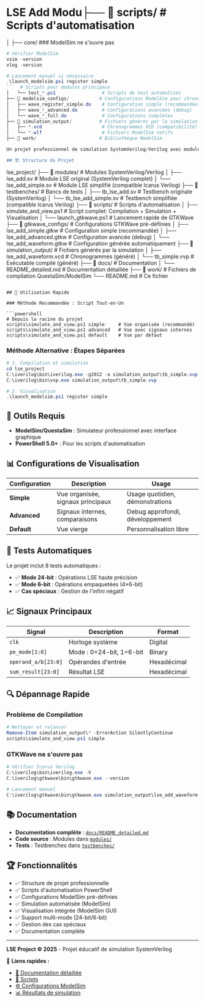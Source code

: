 # LSE Add Modu├── 📁 scripts/                    # Scripts d'automatisation
│   ├── core/           ### ModelSim ne s'ouvre pas
```powershell
# Vérifier ModelSim
vsim -version
vlog -version

# Lancement manuel si nécessaire
.\launch_modelsim.ps1 register simple
```  # Scripts pour modules principaux
│   └── test_*.ps1                 # Scripts de test automatisés
├── 📁 modelsim_configs/           # Configurations ModelSim pour chronogrammes
│   ├── wave_register_simple.do    # Configuration simple (recommandée)
│   ├── wave_*_advanced.do         # Configurations avancées (debug)
│   └── wave_*_full.do             # Configurations complètes
├── 📁 simulation_output/          # Fichiers générés par la simulation
│   ├── *.vcd                      # Chronogrammes VCD (compatibilité)
│   └── *.wlf                      # Fichiers ModelSim natifs
├── 📁 work/                       # Bibliothèque ModelSim

Un projet professionnel de simulation SystemVerilog/Verilog avec module d'addition LSE (Log-Sum-Exp).

## 🏗️ Structure du Projet

```
lse_project/
├── 📁 modules/                    # Modules SystemVerilog/Verilog
│   ├── lse_add.sv                 # Module LSE original (SystemVerilog complet)
│   └── lse_add_simple.sv          # Module LSE simplifié (compatible Icarus Verilog)
├── 📁 testbenches/                # Bancs de tests
│   ├── tb_lse_add.sv              # Testbench originale (SystemVerilog)
│   └── tb_lse_add_simple.sv       # Testbench simplifiée (compatible Icarus Verilog)
├── 📁 scripts/                    # Scripts d'automatisation
│   ├── simulate_and_view.ps1      # Script complet: Compilation + Simulation + Visualisation
│   └── launch_gtkwave.ps1         # Lancement rapide de GTKWave
├── 📁 gtkwave_configs/            # Configurations GTKWave pré-définies
│   ├── lse_add_simple.gtkw        # Configuration simple (recommandée)
│   ├── lse_add_advanced.gtkw      # Configuration avancée (debug)
│   └── lse_add_waveform.gtkw      # Configuration générée automatiquement
├── 📁 simulation_output/          # Fichiers générés par la simulation
│   ├── lse_add_waveform.vcd       # Chronogrammes (généré)
│   └── tb_simple.vvp              # Exécutable compilé (généré)
├── 📁 docs/                       # Documentation
│   └── README_detailed.md         # Documentation détaillée
├── 📁 work/                       # Fichiers de compilation QuestaSim/ModelSim
└── README.md                      # Ce fichier
```

## 🚀 Utilisation Rapide

### Méthode Recommandée : Script Tout-en-Un

```powershell
# Depuis la racine du projet
scripts\simulate_and_view.ps1 simple     # Vue organisée (recommandé)
scripts\simulate_and_view.ps1 advanced   # Vue avec signaux internes  
scripts\simulate_and_view.ps1 default    # Vue par défaut
```

### Méthode Alternative : Étapes Séparées

```powershell
# 1. Compilation et simulation
cd lse_project
C:\iverilog\bin\iverilog.exe -g2012 -o simulation_output\tb_simple.vvp -s tb_lse_add_simple modules\lse_add_simple.sv testbenches\tb_lse_add_simple.sv
C:\iverilog\bin\vvp.exe simulation_output\tb_simple.vvp

# 2. Visualisation
.\launch_modelsim.ps1 register simple
```

## 🔧 Outils Requis

- **ModelSim/QuestaSim** : Simulateur professionnel avec interface graphique
- **PowerShell 5.0+** : Pour les scripts d'automatisation

## 📊 Configurations de Visualisation

| Configuration | Description | Usage |
|---------------|-------------|-------|
| **Simple** | Vue organisée, signaux principaux | Usage quotidien, démonstrations |
| **Advanced** | Signaux internes, comparaisons | Debug approfondi, développement |
| **Default** | Vue vierge | Personnalisation libre |

## 🧪 Tests Automatiques

Le projet inclut 8 tests automatiques :
- ✅ **Mode 24-bit** : Opérations LSE haute précision
- ✅ **Mode 6-bit** : Opérations empaquetées (4×6-bit)
- ✅ **Cas spéciaux** : Gestion de l'infini négatif

## 📈 Signaux Principaux

| Signal | Description | Format |
|--------|-------------|---------|
| `clk` | Horloge système | Digital |
| `pe_mode[1:0]` | Mode : 0=24-bit, 1=6-bit | Binary |
| `operand_a/b[23:0]` | Opérandes d'entrée | Hexadécimal |
| `sum_result[23:0]` | Résultat LSE | Hexadécimal |

## 🔍 Dépannage Rapide

### Problème de Compilation
```powershell
# Nettoyer et relancer
Remove-Item simulation_output\* -ErrorAction SilentlyContinue
scripts\simulate_and_view.ps1 simple
```

### GTKWave ne s'ouvre pas
```powershell
# Vérifier Icarus Verilog
C:\iverilog\bin\iverilog.exe -V
C:\iverilog\gtkwave\bin\gtkwave.exe --version

# Lancement manuel
C:\iverilog\gtkwave\bin\gtkwave.exe simulation_output\lse_add_waveform.vcd
```

## 📚 Documentation

- **Documentation complète** : [`docs/README_detailed.md`](docs/README_detailed.md)
- **Code source** : Modules dans [`modules/`](modules/)
- **Tests** : Testbenches dans [`testbenches/`](testbenches/)

## 🏆 Fonctionnalités

- ✅ Structure de projet professionnelle
- ✅ Scripts d'automatisation PowerShell
- ✅ Configurations ModelSim pré-définies
- ✅ Simulation automatisée (ModelSim)
- ✅ Visualisation intégrée (ModelSim GUI)
- ✅ Support multi-mode (24-bit/6-bit)
- ✅ Gestion des cas spéciaux
- ✅ Documentation complète

---

**LSE Project © 2025** - Projet éducatif de simulation SystemVerilog

🔗 **Liens rapides :**
- [📖 Documentation détaillée](docs/README_detailed.md)
- [🔧 Scripts](scripts/)
- [⚙️ Configurations ModelSim](code/modelsim_configs/)
- [📊 Résultats de simulation](simulation_output/)